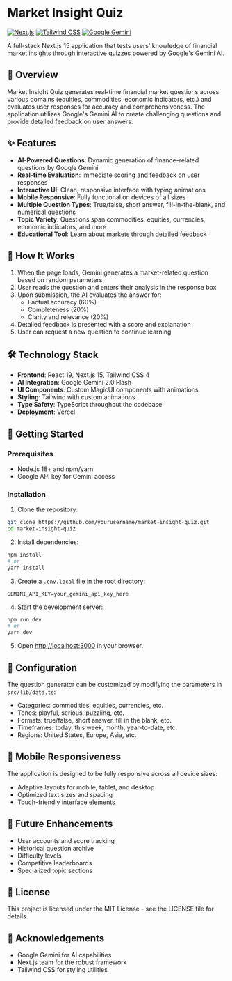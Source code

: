 # Market Insight Quiz

[![Next.js](https://img.shields.io/badge/Next.js-15-black?style=for-the-badge&logo=next.js)](https://nextjs.org/)
[![Tailwind CSS](https://img.shields.io/badge/Tailwind-4.0-38B2AC?style=for-the-badge&logo=tailwind-css)](https://tailwindcss.com/)
[![Google Gemini](https://img.shields.io/badge/Google-Gemini-4285F4?style=for-the-badge&logo=google)](https://ai.google.dev/)

A full-stack Next.js 15 application that tests users' knowledge of financial market insights through interactive quizzes powered by Google's Gemini AI.

## 📑 Overview

Market Insight Quiz generates real-time financial market questions across various domains (equities, commodities, economic indicators, etc.) and evaluates user responses for accuracy and comprehensiveness. The application utilizes Google's Gemini AI to create challenging questions and provide detailed feedback on user answers.

## ✨ Features

- **AI-Powered Questions**: Dynamic generation of finance-related questions by Google Gemini
- **Real-time Evaluation**: Immediate scoring and feedback on user responses
- **Interactive UI**: Clean, responsive interface with typing animations
- **Mobile Responsive**: Fully functional on devices of all sizes
- **Multiple Question Types**: True/false, short answer, fill-in-the-blank, and numerical questions
- **Topic Variety**: Questions span commodities, equities, currencies, economic indicators, and more
- **Educational Tool**: Learn about markets through detailed feedback

## 🧠 How It Works

1. When the page loads, Gemini generates a market-related question based on random parameters
2. User reads the question and enters their analysis in the response box
3. Upon submission, the AI evaluates the answer for:
   - Factual accuracy (60%)
   - Completeness (20%)
   - Clarity and relevance (20%)
4. Detailed feedback is presented with a score and explanation
5. User can request a new question to continue learning

## 🛠️ Technology Stack

- **Frontend**: React 19, Next.js 15, Tailwind CSS 4
- **AI Integration**: Google Gemini 2.0 Flash
- **UI Components**: Custom MagicUI components with animations
- **Styling**: Tailwind with custom animations
- **Type Safety**: TypeScript throughout the codebase
- **Deployment**: Vercel

## 🚀 Getting Started

### Prerequisites

- Node.js 18+ and npm/yarn
- Google API key for Gemini access

### Installation

1. Clone the repository:
```bash
git clone https://github.com/yourusername/market-insight-quiz.git
cd market-insight-quiz
```

2. Install dependencies:
```bash
npm install
# or
yarn install
```

3. Create a `.env.local` file in the root directory:
```
GEMINI_API_KEY=your_gemini_api_key_here
```

4. Start the development server:
```bash
npm run dev
# or
yarn dev
```

5. Open [http://localhost:3000](http://localhost:3000) in your browser.

## 🔧 Configuration

The question generator can be customized by modifying the parameters in `src/lib/data.ts`:

- Categories: commodities, equities, currencies, etc.
- Tones: playful, serious, puzzling, etc.
- Formats: true/false, short answer, fill in the blank, etc.
- Timeframes: today, this week, month, year-to-date, etc.
- Regions: United States, Europe, Asia, etc.

## 📱 Mobile Responsiveness

The application is designed to be fully responsive across all device sizes:
- Adaptive layouts for mobile, tablet, and desktop
- Optimized text sizes and spacing
- Touch-friendly interface elements

## 🔮 Future Enhancements

- User accounts and score tracking
- Historical question archive
- Difficulty levels
- Competitive leaderboards
- Specialized topic sections

## 📄 License

This project is licensed under the MIT License - see the LICENSE file for details.

## 🙏 Acknowledgements

- Google Gemini for AI capabilities
- Next.js team for the robust framework
- Tailwind CSS for styling utilities
